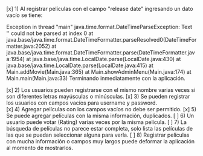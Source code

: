 [x] 1) Al registrar películas con el campo "release date" ingresando un dato vacío se tiene:

Exception in thread "main" java.time.format.DateTimeParseException: Text '' could not be parsed at index 0
at java.base/java.time.format.DateTimeFormatter.parseResolved0(DateTimeFormatter.java:2052)
at java.base/java.time.format.DateTimeFormatter.parse(DateTimeFormatter.java:1954)
at java.base/java.time.LocalDate.parse(LocalDate.java:430)
at java.base/java.time.LocalDate.parse(LocalDate.java:415)
at Main.addMovie(Main.java:365)
at Main.showAdminMenu(Main.java:174)
at Main.main(Main.java:33)
Terminando inmediatamente con la aplicación.

[x] 2) Los usuarios pueden registrarse con el mismo nombre varias veces si son diferentes letras mayúsculas o minúsculas.
[x] 3) Se pueden registrar los usuarios con campos vacíos para username y password.   
[x] 4) Agregar películas con los campos vacíos no debe ser permitido.
[x] 5) Se puede agregar películas con la misma información, duplicados.
[ ] 6) Un usuario puede votar (Rating) varias veces por la misma película.
[ ] 7) La búsqueda de películas no parece estar completa, solo lista las películas de las que se puedan seleccionar alguna para verla.
[ ] 8) Registrar películas con mucha información o campos muy largos puede deformar la aplicación al momento de mostrarlos.
